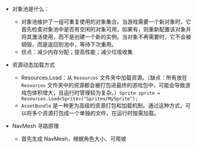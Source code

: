 - 对象池是什么：
	- 对象池维护了一组可重复使用的对象集合。当游戏需要一个新对象时，它首先检查对象池中是否有空闲的对象可用，如果有，则重新配置该对象并将其激活使用，而不是创建一个新的实例。当对象不再需要时，它不会被销毁，而是返回到池中，等待下次重用。
	- 优点：减少内存分配；提高性能；减少垃圾收集

- 资源动态加载方式
	- Resources.Load：从 `Resources` 文件夹中加载资源。（缺点：所有放在 `Resources` 文件夹中的资源都会被打包进最终的游戏包中，可能会导致游戏包体积增大，且运行时管理较为复杂。）`Sprite sprite = Resources.Load<Sprite>("Sprites/MySprite");`
	- `AssetBundle` 是一种更为高级的资源打包和加载机制。通过这种方式，可以将多个资源打包成一个单独的文件，在运行时按需加载。

- NavMesh 寻路原理
	- 首先生成 NavMesh，根据角色大小、可爬坡